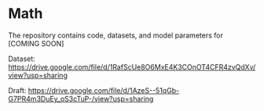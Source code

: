 # Math

The repository contains code, datasets, and model parameters for [COMING SOON]

Dataset: https://drive.google.com/file/d/1RafScUe8O6MxE4K3COnOT4CFR4zvQdXv/view?usp=sharing

Draft: https://drive.google.com/file/d/1AzeS--51qGb-G7PR4m3DuEy_oS3cTuP-/view?usp=sharing
